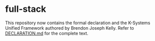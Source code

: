 # full-stack

This repository now contains the formal declaration and the K-Systems Unified Framework authored by Brendon Joseph Kelly. Refer to [DECLARATION.md](DECLARATION.md) for the complete text.
